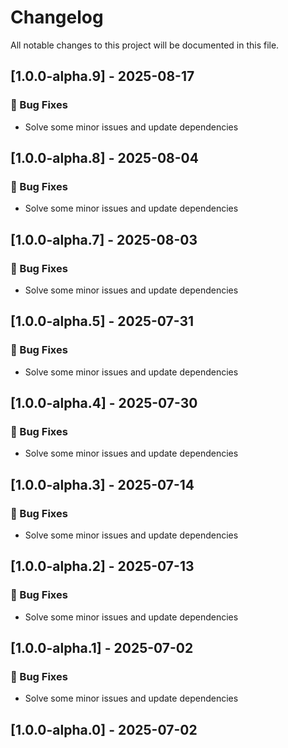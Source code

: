 # Changelog

All notable changes to this project will be documented in this file.

## [1.0.0-alpha.9] - 2025-08-17

### 🐛 Bug Fixes

- Solve some minor issues and update dependencies

## [1.0.0-alpha.8] - 2025-08-04

### 🐛 Bug Fixes

- Solve some minor issues and update dependencies

## [1.0.0-alpha.7] - 2025-08-03

### 🐛 Bug Fixes

- Solve some minor issues and update dependencies

## [1.0.0-alpha.5] - 2025-07-31

### 🐛 Bug Fixes

- Solve some minor issues and update dependencies

## [1.0.0-alpha.4] - 2025-07-30

### 🐛 Bug Fixes

- Solve some minor issues and update dependencies

## [1.0.0-alpha.3] - 2025-07-14

### 🐛 Bug Fixes

- Solve some minor issues and update dependencies

## [1.0.0-alpha.2] - 2025-07-13

### 🐛 Bug Fixes

- Solve some minor issues and update dependencies

## [1.0.0-alpha.1] - 2025-07-02

### 🐛 Bug Fixes

- Solve some minor issues and update dependencies

## [1.0.0-alpha.0] - 2025-07-02

<!-- generated by git-cliff -->
